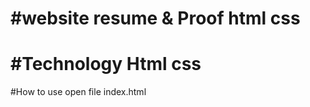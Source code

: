 #website resume & Proof html css
==========
#Technology
Html
css
===========
#How to use
open file index.html
